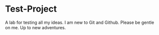 # Test-Project
A lab for testing all my ideas.
I am new to Git and Github.
Please be gentle on me.
Up to new adventures.
